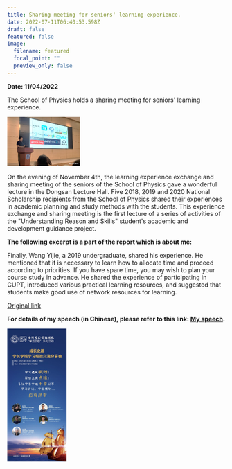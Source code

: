 ```yaml
---
title: Sharing meeting for seniors' learning experience.
date: 2022-07-11T06:40:53.598Z
draft: false
featured: false
image:
  filename: featured
  focal_point: ""
  preview_only: false
---
```

**Date: 11/04/2022**

The School of Physics holds a sharing meeting for seniors' learning experience.

<img src="lll.png" alt="s" style="zoom:30%;" />

On the evening of November 4th, the learning experience exchange and sharing meeting of the seniors of the School of Physics gave a wonderful lecture in the Dongsan Lecture Hall. Five 2018, 2019 and 2020 National Scholarship recipients from the School of Physics shared their experiences in academic planning and study methods with the students. This experience exchange and sharing meeting is the first lecture of a series of activities of the "Understanding Reason and Skills" student's academic and development guidance project.

**The following excerpt is a part of the report which is about me:**

Finally, Wang Yijie, a 2019 undergraduate, shared his experience. He mentioned that it is necessary to learn how to allocate time and proceed according to priorities. If you have spare time, you may wish to plan your course study in advance. He shared the experience of participating in CUPT, introduced various practical learning resources, and suggested that students make good use of network resources for learning.

[Original link](https://aga.ustc.edu.cn/info/1114/21879.htm)

**For details of my speech (in Chinese), please refer to this link: [My speech](https://mp.weixin.qq.com/s/bFfkzOJNhIfW3ALVWG1Fnw).**

<img src="img_6172.jpg" alt="s" style="zoom:30%;" />
